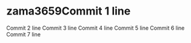 # zama3659Commit 1 line
Commit 2 line
Commit 3 line
Commit 4 line
Commit 5 line
Commit 6 line
Commit 7 line
